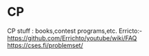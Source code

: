 # CP
CP stuff : books,contest programs,etc.
Erricto:-
https://github.com/Errichto/youtube/wiki/FAQ   <br>
https://cses.fi/problemset/   <br>
